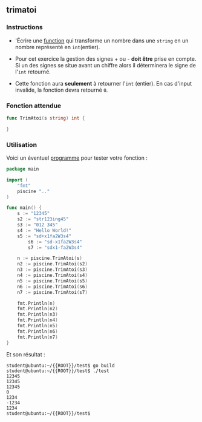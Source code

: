 ## trimatoi

### Instructions

-   'Écrire une [function](TODO-LINK) qui transforme un nombre dans une `string` en un nombre représenté en `int`(entier).

-   Pour cet exercice la gestion des signes + ou - **doit être** prise en compte. Si un des signes se situe avant un chiffre alors il déterminera le signe de l'`int` retourné.

-   Cette fonction aura **seulement** à retourner l'`int` (entier). En cas d'input invalide, la fonction devra retourné `0`.

### Fonction attendue

```go
func TrimAtoi(s string) int {

}
```

### Utilisation

Voici un éventuel [programme](TODO-LINK) pour tester votre fonction :


```go
package main

import (
	"fmt"
	piscine ".."
)

func main() {
	s := "12345"
	s2 := "str123ing45"
	s3 := "012 345"
	s4 := "Hello World!"
	s5 := "sd+x1fa2W3s4"
        s6 := "sd-x1fa2W3s4"
        s7 := "sdx1-fa2W3s4"

	n := piscine.TrimAtoi(s)
	n2 := piscine.TrimAtoi(s2)
	n3 := piscine.TrimAtoi(s3)
	n4 := piscine.TrimAtoi(s4)
	n5 := piscine.TrimAtoi(s5)
	n6 := piscine.TrimAtoi(s6)
	n7 := piscine.TrimAtoi(s7)

	fmt.Println(n)
	fmt.Println(n2)
	fmt.Println(n3)
	fmt.Println(n4)
	fmt.Println(n5)
	fmt.Println(n6)
	fmt.Println(n7)
}
```

Et son résultat :

```console
student@ubuntu:~/{{ROOT}}/test$ go build
student@ubuntu:~/{{ROOT}}/test$ ./test
12345
12345
12345
0
1234
-1234
1234
student@ubuntu:~/{{ROOT}}/test$
```
